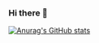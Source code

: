 ### Hi there 👋

[![Anurag's GitHub stats](https://github-readme-stats-seven-ashen-19.vercel.app/api?username=yaroslav-korol)](https://github.com/anuraghazra/github-readme-stats)

<!--

**yaroslav-korol/yaroslav-korol** is a ✨ _special_ ✨ repository because its `README.md` (this file) appears on your GitHub profile.

Here are some ideas to get you started:

- 🔭 I’m currently working on ...
- 🌱 I’m currently learning ...
- 👯 I’m looking to collaborate on ...
- 🤔 I’m looking for help with ...
- 💬 Ask me about ...
- 📫 How to reach me: ...
- 😄 Pronouns: ...
- ⚡ Fun fact: ...
-->
